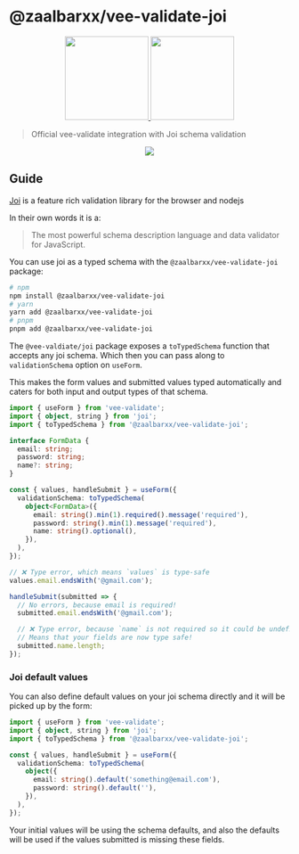 # @zaalbarxx/vee-validate-joi

<p align="center">
  <a href="https://vee-validate.logaretm.com/v4/integrations/joi-schema-validation/" target="_blank">
    <img width="150" src="https://github.com/logaretm/vee-validate/raw/main/logo.png">
  </a>

  <a href="https://github.com/hapijs/joi/" target="_blank">
    <img width="150" src="https://joi.dev/img/joiTransparent.png">
  </a>
</p>

> Official vee-validate integration with Joi schema validation

<p align="center">
  <a href="https://github.com/sponsors/logaretm">
    <img src='https://sponsors.logaretm.com/sponsors.svg'>
  </a>
</p>

## Guide

[Joi](https://github.com/hapijs/joi/) is a feature rich validation library for the browser and nodejs

In their own words it is a:

> The most powerful schema description language and data validator for JavaScript.

You can use joi as a typed schema with the `@zaalbarxx/vee-validate-joi` package:

```sh
# npm
npm install @zaalbarxx/vee-validate-joi
# yarn
yarn add @zaalbarxx/vee-validate-joi
# pnpm
pnpm add @zaalbarxx/vee-validate-joi
```

The `@vee-valdiate/joi` package exposes a `toTypedSchema` function that accepts any joi schema. Which then you can pass along to `validationSchema` option on `useForm`.

This makes the form values and submitted values typed automatically and caters for both input and output types of that schema.

```ts
import { useForm } from 'vee-validate';
import { object, string } from 'joi';
import { toTypedSchema } from '@zaalbarxx/vee-validate-joi';

interface FormData {
  email: string;
  password: string;
  name?: string;
}

const { values, handleSubmit } = useForm({
  validationSchema: toTypedSchema(
    object<FormData>({
      email: string().min(1).required().message('required'),
      password: string().min(1).message('required'),
      name: string().optional(),
    }),
  ),
});

// ❌ Type error, which means `values` is type-safe
values.email.endsWith('@gmail.com');

handleSubmit(submitted => {
  // No errors, because email is required!
  submitted.email.endsWith('@gmail.com');

  // ❌ Type error, because `name` is not required so it could be undefined
  // Means that your fields are now type safe!
  submitted.name.length;
});
```

### Joi default values

You can also define default values on your joi schema directly and it will be picked up by the form:

```ts
import { useForm } from 'vee-validate';
import { object, string } from 'joi';
import { toTypedSchema } from '@zaalbarxx/vee-validate-joi';

const { values, handleSubmit } = useForm({
  validationSchema: toTypedSchema(
    object({
      email: string().default('something@email.com'),
      password: string().default(''),
    }),
  ),
});
```

Your initial values will be using the schema defaults, and also the defaults will be used if the values submitted is missing these fields.
